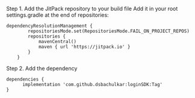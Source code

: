 Step 1. Add the JitPack repository to your build file
    Add it in your root settings.gradle at the end of repositories:
    
    dependencyResolutionManagement {
    		repositoriesMode.set(RepositoriesMode.FAIL_ON_PROJECT_REPOS)
    		repositories {
    			mavenCentral()
    			maven { url 'https://jitpack.io' }
    		}
    	}

Step 2. Add the dependency
    
    dependencies {
    	  implementation 'com.github.dsbachulkar:loginSDK:Tag'
    }
